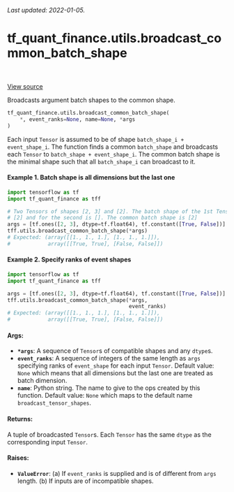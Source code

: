 <!--
This file is generated by a tool. Do not edit directly.
For open-source contributions the docs will be updated automatically.
-->

*Last updated: 2022-01-05.*

<div itemscope itemtype="http://developers.google.com/ReferenceObject">
<meta itemprop="name" content="tf_quant_finance.utils.broadcast_common_batch_shape" />
<meta itemprop="path" content="Stable" />
</div>

# tf_quant_finance.utils.broadcast_common_batch_shape

<!-- Insert buttons and diff -->

<table class="tfo-notebook-buttons tfo-api" align="left">
</table>

<a target="_blank" href="https://github.com/google/tf-quant-finance/blob/master/tf_quant_finance/utils/shape_utils.py">View source</a>



Broadcasts argument batch shapes to the common shape.

```python
tf_quant_finance.utils.broadcast_common_batch_shape(
    *, event_ranks=None, name=None, *args
)
```



<!-- Placeholder for "Used in" -->

Each input `Tensor` is assumed to be of shape `batch_shape_i + event_shape_i`.
The function finds a common `batch_shape` and broadcasts each `Tensor` to
`batch_shape + event_shape_i`. The common batch shape is the minimal shape
such that all `batch_shape_i` can broadcast to it.

#### Example 1. Batch shape is all dimensions but the last one
```python
import tensorflow as tf
import tf_quant_finance as tff

# Two Tensors of shapes [2, 3] and [2]. The batch shape of the 1st Tensor is
# [2] and for the second is []. The common batch shape is [2]
args = [tf.ones([2, 3], dtype=tf.float64), tf.constant([True, False])]
tff.utils.broadcast_common_batch_shape(*args)
# Expected: (array([[1., 1., 1.], [1., 1., 1.]]),
#            array([[True, True], [False, False]])
```

#### Example 2. Specify ranks of event shapes
```python
import tensorflow as tf
import tf_quant_finance as tff

args = [tf.ones([2, 3], dtype=tf.float64), tf.constant([True, False])]
tff.utils.broadcast_common_batch_shape(*args,
                                       event_ranks)
# Expected: (array([[1., 1., 1.], [1., 1., 1.]]),
#            array([[True, True], [False, False]])
```

#### Args:


* <b>`*args`</b>: A sequence of `Tensor`s of compatible shapes and any `dtype`s.
* <b>`event_ranks`</b>: A sequence of integers of the same length as `args` specifying
  ranks of `event_shape` for each input `Tensor`.
  Default value: `None` which means that all dimensions but the last one
  are treated as batch dimension.
* <b>`name`</b>: Python string. The name to give to the ops created by this function.
  Default value: `None` which maps to the default name
  `broadcast_tensor_shapes`.


#### Returns:

A tuple of broadcasted `Tensor`s. Each `Tensor` has the same `dtype` as the
corresponding input `Tensor`.



#### Raises:


* <b>`ValueError`</b>:   (a) If `event_ranks` is supplied and is of different from `args` length.
  (b) If inputs are of incompatible shapes.